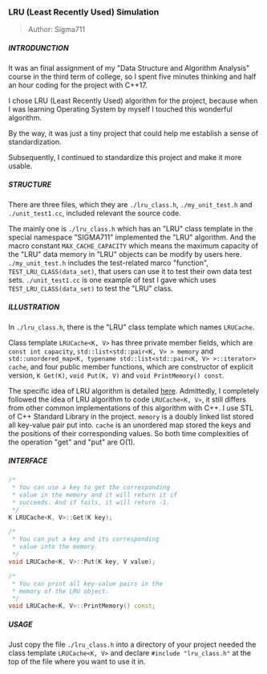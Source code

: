 ### LRU (Least Recently Used) Simulation

> Author: Sigma711

##### INTRODUNCTION

It was an final assignment of my "Data Structure and Algorithm Analysis" course in the third term of college, so I spent
five minutes thinking and half an hour coding for the project with C++17.

I chose LRU (Least Recently Used) algorithm for the project, because when I was learning Operating System by myself I
touched this wonderful algorithm.

By the way, it was just a tiny project that could help me establish a sense of standardization.

Subsequently, I continued to standardize this project and make it more usable.

##### STRUCTURE

There are three files, which they are `./lru_class.h`, `./my_unit_test.h` and `./unit_test1.cc`, included relevant the source code.

The mainly one is `./lru_class.h` which has an "LRU" class template in the special namespace "SIGMA711" implemented the "LRU" algorithm. And the macro constant `MAX_CACHE_CAPACITY` which means the maximum capacity of the "LRU" data memory in "LRU" objects can be modify by users here. `./my_unit_test.h` includes the test-related marco "function", `TEST_LRU_CLASS(data_set)`, that users can use it to test their own data test sets. `./unit_test1.cc` is one example of test I gave which uses `TEST_LRU_CLASS(data_set)` to test the "LRU" class.

##### ILLUSTRATION

In `./lru_class.h`, there is the "LRU" class template which names `LRUCache`.

Class template `LRUCache<K, V>` has three private member fields, which are `const int capacity`, `std::list<std::pair<K, V> > memory` and `std::unordered_map<K, typename std::list<std::pair<K, V> >::iterator> cache`, and four public member functions, which are constructor of explicit version, `K Get(K)`, `void Put(K, V)` and `void PrintMemory() const`.

The specific idea of LRU algorithm is detailed [here](https://en.wikipedia.org/wiki/Cache_replacement_policies#Least_recently_used_(LRU)). Admittedly, I completely followed the idea of LRU algorithm to code `LRUCache<K, V>`, it still differs from other common implementations of this algorithm with C++. I use STL of C++ Standard Library in the project. `memory` is a doubly linked list stored all key-value pair put into. `cache` is an unordered map stored the keys and the positions of their corresponding values. So both time complexities of the operation "get" and "put" are O(1).

##### INTERFACE
```cpp
/*
 * You can use a key to get the corresponding
 * value in the memory and it will return it if
 * succeeds. And if fails, it will return -1.
 */
K LRUCache<K, V>::Get(K key);

/*
 * You can put a key and its corresponding
 * value into the memory.
 */
void LRUCache<K, V>::Put(K key, V value);

/*
 * You can print all key-value pairs in the
 * memory of the LRU object.
 */
void LRUCache<K, V>::PrintMemory() const;
```

##### USAGE

Just copy the file `./lru_class.h` into a directory of your project needed the class template `LRUCache<K, V>` and declare `#include "lru_class.h"` at the top of the file where you want to use it in.
